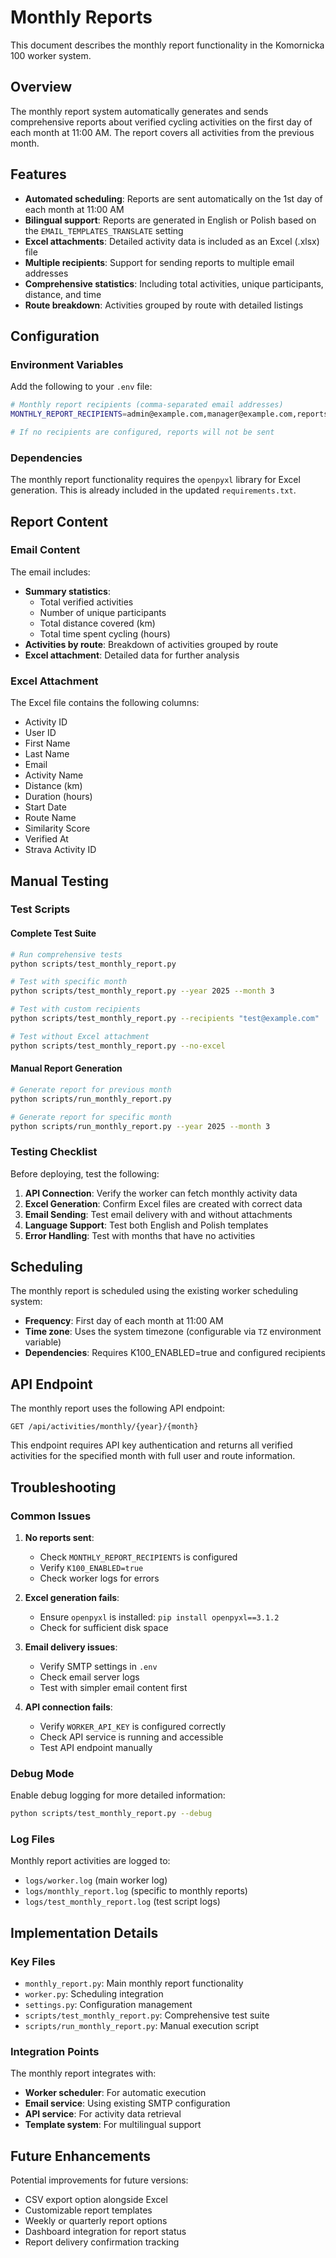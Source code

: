 # Monthly Reports

This document describes the monthly report functionality in the Komornicka 100 worker system.

## Overview

The monthly report system automatically generates and sends comprehensive reports about verified cycling activities on the first day of each month at 11:00 AM. The report covers all activities from the previous month.

## Features

- **Automated scheduling**: Reports are sent automatically on the 1st day of each month at 11:00 AM
- **Bilingual support**: Reports are generated in English or Polish based on the `EMAIL_TEMPLATES_TRANSLATE` setting
- **Excel attachments**: Detailed activity data is included as an Excel (.xlsx) file
- **Multiple recipients**: Support for sending reports to multiple email addresses
- **Comprehensive statistics**: Including total activities, unique participants, distance, and time
- **Route breakdown**: Activities grouped by route with detailed listings

## Configuration

### Environment Variables

Add the following to your `.env` file:

```bash
# Monthly report recipients (comma-separated email addresses)
MONTHLY_REPORT_RECIPIENTS=admin@example.com,manager@example.com,reports@example.com

# If no recipients are configured, reports will not be sent
```

### Dependencies

The monthly report functionality requires the `openpyxl` library for Excel generation. This is already included in the updated `requirements.txt`.

## Report Content

### Email Content

The email includes:
- **Summary statistics**:
  - Total verified activities
  - Number of unique participants
  - Total distance covered (km)
  - Total time spent cycling (hours)
- **Activities by route**: Breakdown of activities grouped by route
- **Excel attachment**: Detailed data for further analysis

### Excel Attachment

The Excel file contains the following columns:
- Activity ID
- User ID
- First Name
- Last Name
- Email
- Activity Name
- Distance (km)
- Duration (hours)
- Start Date
- Route Name
- Similarity Score
- Verified At
- Strava Activity ID

## Manual Testing

### Test Scripts

#### Complete Test Suite
```bash
# Run comprehensive tests
python scripts/test_monthly_report.py

# Test with specific month
python scripts/test_monthly_report.py --year 2025 --month 3

# Test with custom recipients
python scripts/test_monthly_report.py --recipients "test@example.com"

# Test without Excel attachment
python scripts/test_monthly_report.py --no-excel
```

#### Manual Report Generation
```bash
# Generate report for previous month
python scripts/run_monthly_report.py

# Generate report for specific month
python scripts/run_monthly_report.py --year 2025 --month 3
```

### Testing Checklist

Before deploying, test the following:

1. **API Connection**: Verify the worker can fetch monthly activity data
2. **Excel Generation**: Confirm Excel files are created with correct data
3. **Email Sending**: Test email delivery with and without attachments
4. **Language Support**: Test both English and Polish templates
5. **Error Handling**: Test with months that have no activities

## Scheduling

The monthly report is scheduled using the existing worker scheduling system:

- **Frequency**: First day of each month at 11:00 AM
- **Time zone**: Uses the system timezone (configurable via `TZ` environment variable)
- **Dependencies**: Requires K100_ENABLED=true and configured recipients

## API Endpoint

The monthly report uses the following API endpoint:

```
GET /api/activities/monthly/{year}/{month}
```

This endpoint requires API key authentication and returns all verified activities for the specified month with full user and route information.

## Troubleshooting

### Common Issues

1. **No reports sent**:
   - Check `MONTHLY_REPORT_RECIPIENTS` is configured
   - Verify `K100_ENABLED=true`
   - Check worker logs for errors

2. **Excel generation fails**:
   - Ensure `openpyxl` is installed: `pip install openpyxl==3.1.2`
   - Check for sufficient disk space

3. **Email delivery issues**:
   - Verify SMTP settings in `.env`
   - Check email server logs
   - Test with simpler email content first

4. **API connection fails**:
   - Verify `WORKER_API_KEY` is configured correctly
   - Check API service is running and accessible
   - Test API endpoint manually

### Debug Mode

Enable debug logging for more detailed information:

```bash
python scripts/test_monthly_report.py --debug
```

### Log Files

Monthly report activities are logged to:
- `logs/worker.log` (main worker log)
- `logs/monthly_report.log` (specific to monthly reports)
- `logs/test_monthly_report.log` (test script logs)

## Implementation Details

### Key Files

- `monthly_report.py`: Main monthly report functionality
- `worker.py`: Scheduling integration
- `settings.py`: Configuration management
- `scripts/test_monthly_report.py`: Comprehensive test suite
- `scripts/run_monthly_report.py`: Manual execution script

### Integration Points

The monthly report integrates with:
- **Worker scheduler**: For automatic execution
- **Email service**: Using existing SMTP configuration
- **API service**: For activity data retrieval
- **Template system**: For multilingual support

## Future Enhancements

Potential improvements for future versions:
- CSV export option alongside Excel
- Customizable report templates
- Weekly or quarterly report options
- Dashboard integration for report status
- Report delivery confirmation tracking